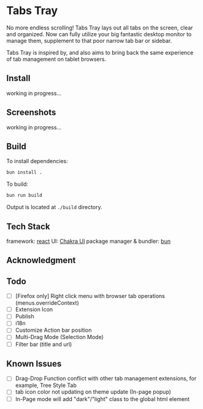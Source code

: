 # Tabs Tray

No more endless scrolling! Tabs Tray lays out all tabs on the screen, clear and organized. Now can fully utilize your big fantastic desktop monitor to manage them, supplement to that poor narrow tab bar or sidebar.

Tabs Tray is inspired by, and also aims to bring back the same experience of tab management on tablet browsers.


## Install

working in progress...

## Screenshots

working in progress...

## Build

To install dependencies:

```bash
bun install .
```

To build:

```bash
bun run build
```

Output is located at `./build` directory.

## Tech Stack

framework: [react](https://react.dev/)
UI: [Chakra UI](https://www.chakra-ui.com/)
package manager & bundler: [bun](https://bun.sh/)


## Acknowledgment



## Todo

- [ ] [Firefox only] Right click menu with browser tab operations (menus.overrideContext)
- [ ] Extension Icon
- [ ] Publish
- [ ] i18n
- [ ] Customize Action bar position
- [ ] Multi-Drag Mode (Selection Mode)
- [ ] Filter bar (title and url)

## Known Issues

- [ ] Drag-Drop Function conflict with other tab management extensions, for example, Tree Style Tab
- [ ] tab icon color not updating on theme update (In-page popup)
- [ ] In-Page mode will add "dark"/"light" class  to the global html element